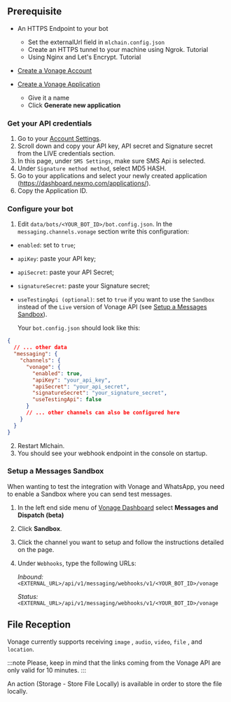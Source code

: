 ## Prerequisite

- An HTTPS Endpoint to your bot

  - Set the externalUrl field in `mlchain.config.json`
  - Create an HTTPS tunnel to your machine using Ngrok. Tutorial
  - Using Nginx and Let's Encrypt. Tutorial

- [Create a Vonage Account](https://dashboard.nexmo.com/sign-up)
- [Create a Vonage Application](https://dashboard.nexmo.com/applications/new)

  - Give it a name
  - Click **Generate new application**

### Get your API credentials

1. Go to your [Account Settings](https://dashboard.nexmo.com/settings).
2. Scroll down and copy your API key, API secret and Signature secret from the LIVE credentials section.
3. In this page, under `SMS Settings`, make sure SMS Api is selected. 
4. Under `Signature method method`, select MD5 HASH.
5. Go to your applications and select your newly created application (https://dashboard.nexmo.com/applications/).
6. Copy the Application ID.

### Configure your bot

1. Edit `data/bots/<YOUR_BOT_ID>/bot.config.json`. In the `messaging.channels.vonage` section write this configuration:

- `enabled`: set to `true`;
- `apiKey`: paste your API key;
- `apiSecret`: paste your API Secret;
- `signatureSecret`: paste your Signature secret;
- `useTestingApi (optional)`: set to `true` if you want to use the `Sandbox` instead of the `Live` version of Vonage API (see [Setup a Messages Sandbox](#Setup%20a%20Messages%20Sandbox)).

  Your `bot.config.json` should look like this:

```json
{
  // ... other data
  "messaging": {
    "channels": {
      "vonage": {
        "enabled": true,
        "apiKey": "your_api_key",
        "apiSecret": "your_api_secret",
        "signatureSecret": "your_signature_secret",
        "useTestingApi": false
      }
      // ... other channels can also be configured here
    }
  }
}
```

2. Restart Mlchain.
3. You should see your webhook endpoint in the console on startup.

### Setup a Messages Sandbox

When wanting to test the integration with Vonage and WhatsApp, you need to enable a Sandbox where you can send test messages.

1. In the left end side menu of [Vonage Dashboard](https://dashboard.nexmo.com/) select **Messages and Dispatch (beta)**
1. Click **Sandbox**.
1. Click the channel you want to setup and follow the instructions detailed on the page.
1. Under `Webhooks`, type the following URLs:

   _Inbound:_ `<EXTERNAL_URL>/api/v1/messaging/webhooks/v1/<YOUR_BOT_ID>/vonage`

   _Status:_ `<EXTERNAL_URL>/api/v1/messaging/webhooks/v1/<YOUR_BOT_ID>/vonage`

## File Reception

Vonage currently supports receiving `image` , `audio`, `video`, `file` , and `location`.

:::note
Please, keep in mind that the links coming from the Vonage API are only valid for 10 minutes.
:::

An action (Storage - Store File Locally) is available in order to store the file locally.
